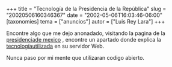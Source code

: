 +++
title = "Tecnología de la Presidencia de la República"
slug = "20020506160346367"
date = "2002-05-06T16:03:46-06:00"
[taxonomies]
tema = ["anuncios"]
autor = ["Luis Rey Lara"]
+++



Encontre algo que me dejo anonadado, visitando la pagina de la
[presidenciade mexico](http://www.presidencia.gob.mx) , encontre un
apartado donde explica la
[tecnologíautilizada](http://www.presidencia.gob.mx/?P=15) en su
servidor Web.

Nunca paso por mi mente que utilizaran codigo abierto.
 
 
